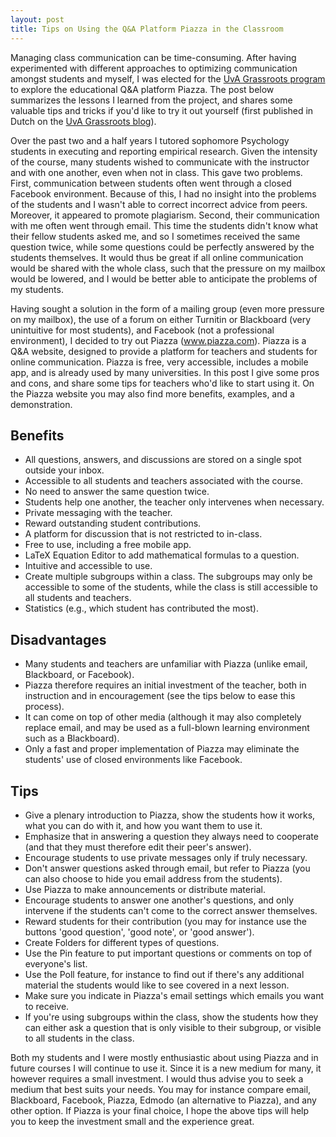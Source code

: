 ```yaml
---
layout: post
title: Tips on Using the Q&A Platform Piazza in the Classroom
---
```


<style>
div {
    text-align: justify;
    text-justify: inter-word;
}
</style>

Managing class communication can be time-consuming. After having experimented with different approaches to optimizing communication amongst students and myself, I was elected for the [UvA Grassroots program](http://icto.uva.nl/icto-centraal/uva-grassroots/) to explore the educational Q&A platform Piazza. The post below summarizes the lessons I learned from the project, and shares some valuable tips and tricks if you'd like to try it out yourself (first published in Dutch on the [UvA Grassroots blog](http://ict-innovatie.uva.nl/2014/02/24/piazza-grassroot/)).

Over the past two and a half years I tutored sophomore Psychology students in executing and reporting empirical research. Given the intensity of the course, many students wished to communicate with the instructor and with one another, even when not in class. This gave two problems. First, communication between students often went through a closed Facebook environment. Because of this, I had no insight into the problems of the students and I wasn't able to correct incorrect advice from peers. Moreover, it appeared to promote plagiarism. Second, their communication with me often went through email. This time the students didn't know what their fellow students asked me, and so I sometimes received the same question twice, while some questions could be perfectly answered by the students themselves. It would thus be great if all online communication would be shared with the whole class, such that the pressure on my mailbox would be lowered, and I would be better able to anticipate the problems of my students.

Having sought a solution in the form of a mailing group (even more pressure on my mailbox), the use of a forum on either Turnitin or Blackboard (very unintuitive for most students), and Facebook (not a professional environment), I decided to try out Piazza (www.piazza.com). Piazza is a Q&A website, designed to provide a platform for teachers and students for online communication. Piazza is free, very accessible, includes a mobile app, and is already used by many universities. In this post I give some pros and cons, and share some tips for teachers who'd like to start using it. On the Piazza website you may also find more benefits, examples, and a demonstration.

## Benefits

- All questions, answers, and discussions are stored on a single spot outside your inbox.
- Accessible to all students and teachers associated with the course.
- No need to answer the same question twice.
- Students help one another, the teacher only intervenes when necessary.
- Private messaging with the teacher.
- Reward outstanding student contributions.
- A platform for discussion that is not restricted to in-class.
- Free to use, including a free mobile app.
- LaTeX Equation Editor to add mathematical formulas to a question.
- Intuitive and accessible to use.
- Create multiple subgroups within a class. The subgroups may only be accessible to some of the students, while the class is still accessible to all students and teachers.
- Statistics (e.g., which student has contributed the most).

## Disadvantages

- Many students and teachers are unfamiliar with Piazza (unlike email, Blackboard, or Facebook).
- Piazza therefore requires an initial investment of the teacher, both in instruction and in encouragement (see the tips below to ease this process).
- It can come on top of other media (although it may also completely replace email, and may be used as a full-blown learning environment such as a Blackboard).
- Only a fast and proper implementation of Piazza may eliminate the students' use of closed environments like Facebook.

## Tips

- Give a plenary introduction to Piazza, show the students how it works, what you can do with it, and how you want them to use it.
- Emphasize that in answering a question they always need to cooperate (and that they must therefore edit their peer's answer).
- Encourage students to use private messages only if truly necessary.
- Don't answer questions asked through email, but refer to Piazza (you can also choose to hide you email address from the students).
- Use Piazza to make announcements or distribute material.
- Encourage students to answer one another's questions, and only intervene if the students can't come to the correct answer themselves.
- Reward students for their contribution (you may for instance use the buttons 'good question', 'good note', or 'good answer').
- Create Folders for different types of questions.
- Use the Pin feature to put important questions or comments on top of everyone's list.
- Use the Poll feature, for instance to find out if there's any additional material the students would like to see covered in a next lesson.
- Make sure you indicate in Piazza's email settings which emails you want to receive.
- If you're using subgroups within the class, show the students how they can either ask a question that is only visible to their subgroup, or visible to all students in the class.

Both my students and I were mostly enthusiastic about using Piazza and in future courses I will continue to use it. Since it is a new medium for many, it however requires a small investment. I would thus advise you to seek a medium that best suits your needs. You may for instance compare email, Blackboard, Facebook, Piazza, Edmodo (an alternative to Piazza), and any other option. If Piazza is your final choice, I hope the above tips will help you to keep the investment small and the experience great.